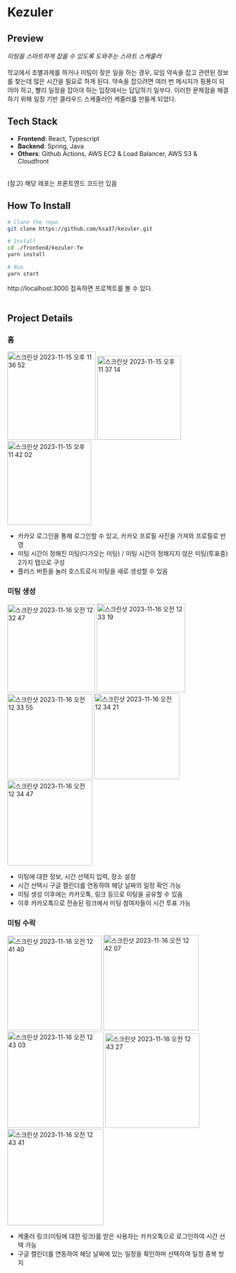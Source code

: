 # Kezuler

## Preview
*미팅을 스마트하게 잡을 수 있도록 도와주는 스마트 스케줄러* <br><br>
학교에서 조별과제를 하거나 미팅이 잦은 일을 하는 경우, 모임 약속을 잡고 관련된 정보를 찾는데 많은 시간을 필요로 하게 된다. 
약속을 잡으려면 여러 번 메시지가 핑퐁이 되어야 하고, 빨리 일정을 잡아야 하는 입장에서는 답답하기 일쑤다.
이러한 문제점을 해결하기 위해 일정 기반 클라우드 스케줄러인 케줄러를 만들게 되었다. 

## Tech Stack
- **Frontend**: React, Typescript
- **Backend**: Spring, Java
- **Others**: Github Actions, AWS EC2 & Load Balancer, AWS S3 & Cloudfront
<br>
(참고) 해당 레포는 프론트엔드 코드만 있음

## How To Install
```bash
# Clone the repo
git clone https://github.com/ksa37/kezuler.git

# Install
cd ./frontend/kezuler-fe
yarn install

# Run
yarn start

```
http://localhost:3000 접속하면 프로젝트를 볼 수 있다.
<br><br>

## Project Details
### 홈
<img width="200" alt="스크린샷 2023-11-15 오후 11 36 52" src="https://github.com/ksa37/kezuler/assets/41234227/4232d66c-5eb9-499a-888c-be5e61fe4c1d">
<img width="190" alt="스크린샷 2023-11-15 오후 11 37 14" src="https://github.com/ksa37/kezuler/assets/41234227/2e98c49a-d049-4a7c-973a-97fffd9c162a">
<img width="190" alt="스크린샷 2023-11-15 오후 11 42 02" src="https://github.com/ksa37/kezuler/assets/41234227/5f454455-6361-4bb9-bb07-03f97e6f3652">

- 카카오 로그인을 통해 로그인할 수 있고, 카카오 프로필 사진을 가져와 프로필로 반영
- 미팅 시간이 정해진 미팅(다가오는 미팅) /  미팅 시간이 정해지지 않은 미팅(투표중) 2가지 탭으로 구성
- 플러스 버튼을 눌러 호스트로서 미팅을 새로 생성할 수 있음

### 미팅 생성
<img width="199" alt="스크린샷 2023-11-16 오전 12 32 47" src="https://github.com/ksa37/kezuler/assets/41234227/2bfee3a8-d769-4e1d-ada7-88e833ab0d9b">
<img width="201" alt="스크린샷 2023-11-16 오전 12 33 19" src="https://github.com/ksa37/kezuler/assets/41234227/53fe7f6f-0432-4787-893b-8b5e756e7ac4">
<img width="193" alt="스크린샷 2023-11-16 오전 12 33 55" src="https://github.com/ksa37/kezuler/assets/41234227/b38fbc96-0d76-42c3-b163-18e9156a85a7">
<img width="194" alt="스크린샷 2023-11-16 오전 12 34 21" src="https://github.com/ksa37/kezuler/assets/41234227/9703260e-b1e0-49ee-8d50-e3cdca60cbc3">
<img width="193" alt="스크린샷 2023-11-16 오전 12 34 47" src="https://github.com/ksa37/kezuler/assets/41234227/07bad444-af8c-48a6-9d8b-260dabcc539a">

- 미팅에 대한 정보, 시간 선택지 입력, 장소 설정
- 시간 선택시 구글 캘린더를 연동하여 해당 날짜의 일정 확인 가능
- 미팅 생성 이후에는 카카오톡, 링크 등으로 미팅을 공유할 수 있음
- 이후 카카오톡으로 전송된 링크에서 미팅 참여자들이 시간 투표 가능

### 미팅 수락
<img width="214" alt="스크린샷 2023-11-16 오전 12 41 40" src="https://github.com/ksa37/kezuler/assets/41234227/6763047d-56ab-45bb-8e69-2039123447d6">
<img width="216" alt="스크린샷 2023-11-16 오전 12 42 07" src="https://github.com/ksa37/kezuler/assets/41234227/7190aba4-0d16-4823-b5e0-0894551af9be">
<img width="218" alt="스크린샷 2023-11-16 오전 12 43 03" src="https://github.com/ksa37/kezuler/assets/41234227/94558bd5-e63d-45c0-861c-eb988ba29498">
<img width="214" alt="스크린샷 2023-11-16 오전 12 43 27" src="https://github.com/ksa37/kezuler/assets/41234227/b9dfdaca-d5c0-4322-b664-d2eda9378332">
<img width="218" alt="스크린샷 2023-11-16 오전 12 43 41" src="https://github.com/ksa37/kezuler/assets/41234227/fba4fd95-7b7c-4f18-bf41-cafaeab0ba66">

- 케줄러 링크(미팅에 대한 링크)를 받은 사용자는 카카오톡으로 로그인하여 시간 선택 가능
- 구글 캘린더를 연동하여 해당 날짜에 있는 일정을 확인하며 선택하여 일정 중복 방지
